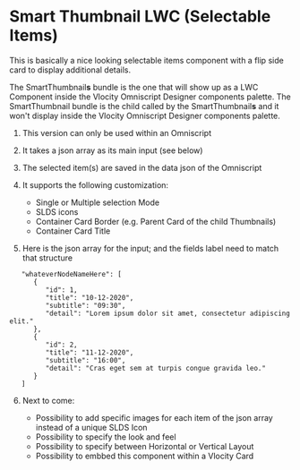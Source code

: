 # Smart Thumbnail LWC (Selectable Items)

This is basically a nice looking selectable items component with a flip side card to display additional details.

The SmartThumbnail**s** bundle is the one that will show up as a LWC Component inside the Vlocity Omniscript Designer components palette.
The SmartThumbnail bundle is the child called by the SmartThumbnail**s** and it won't display inside the Vlocity Omniscript Designer components palette.

1. This version can only be used within an Omniscript
2. It takes a json array as its main input (see below)
3. The selected item(s) are saved in the data json of the Omniscript
4. It supports the following customization:

   + Single or Multiple selection Mode
   + SLDS icons
   + Container Card Border (e.g. Parent Card of the child Thumbnails)
   + Container Card Title

5. Here is the json array for the input; and the fields label need to match that structure
```
   "whateverNodeNameHere": [
      {
         "id": 1,
         "title": "10-12-2020",
         "subtitle": "09:30",
         "detail": "Lorem ipsum dolor sit amet, consectetur adipiscing elit."
      },
      {
         "id": 2,
         "title": "11-12-2020",
         "subtitle": "16:00",
         "detail": "Cras eget sem at turpis congue gravida leo."
      }
   ]
```
6. Next to come:

   + Possibility to add specific images for each item of the json array instead of a unique SLDS Icon
   + Possibility to specify the look and feel
   + Possibility to specify between Horizontal or Vertical Layout
   + Possibility to embbed this component within a Vlocity Card
